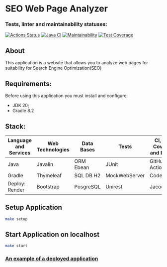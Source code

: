 # SEO Web Page Analyzer

### Tests, linter and maintainability statuses:
[![Actions Status](https://github.com/RassAnDev/java-project-72/workflows/hexlet-check/badge.svg)](https://github.com/RassAnDev/java-project-72/actions)
[![Java CI](https://github.com/RassAnDev/java-project-72/actions/workflows/main.yml/badge.svg)](https://github.com/RassAnDev/java-project-72/actions/workflows/main.yml)
[![Maintainability](https://api.codeclimate.com/v1/badges/d5e737153c152de20da6/maintainability)](https://codeclimate.com/github/RassAnDev/java-project-72/maintainability)
[![Test Coverage](https://api.codeclimate.com/v1/badges/d5e737153c152de20da6/test_coverage)](https://codeclimate.com/github/RassAnDev/java-project-72/test_coverage)

## About
This application is a website that allows you to analyze web pages for suitability for Search Engine Optimization(SEO)

## Requirements:
Before using this application you must install and configure:
* JDK 20;
* Gradle 8.2

## Stack:
|Language and Services |Web Technologies | Data Bases| Tests             | CI, Code Coverage and Reports|
|----------------------|-----------------|-----------|-------------------|------------------------------|
| Java                 | Javalin         | ORM Ebean | JUnit             | GitHub Actions               |
| Gradle               | Thymeleaf       | SQL DB H2 | MockWebServer     | CodeClimate                  |
| Deploy: Render       | Bootstrap       | PosgreSQL | Unirest           | Jacoco                       |

## Setup Application

```bash
make setup
```

## Start Application on localhost

```bash
make start
```

### [An example of a deployed application](https://page-analyzer-f6k7.onrender.com)
